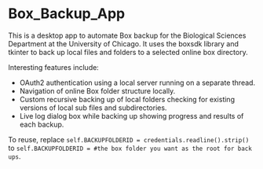 # Box_Backup_App

This is a desktop app to automate Box backup for the Biological Sciences Department at the University of Chicago. It uses the boxsdk library and tkinter to back up local files and folders to a selected online box directory. 

Interesting features include:
  - OAuth2 authentication using a local server running on a separate thread.
  - Navigation of online Box folder structure locally.
  - Custom recursive backing up of local folders checking for existing versions of local sub files and subdirectories.
  - Live log dialog box while backing up showing progress and results of each backup.

To reuse, replace `self.BACKUPFOLDERID = credentials.readline().strip()` to `self.BACKUPFOLDERID = #the box folder you want as the root for back ups`.

    
